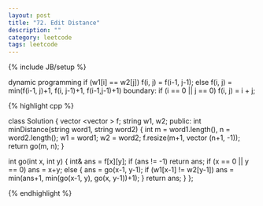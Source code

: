 ```yaml
---
layout: post
title: "72. Edit Distance"
description: ""
category: leetcode
tags: leetcode
---
```

{% include JB/setup %}

dynamic programming
if (w1[i] == w2[j]) f(i, j) = f(i-1, j-1);
else f(i, j) = min(f(i-1, j)+1, f(i, j-1)+1, f(i-1,j-1)+1)
boundary: if (i == 0 || j == 0) f(i, j) = i + j; 

{% highlight cpp %}

class Solution {
  vector <vector <int> > f;
  string w1, w2;
public:
  int minDistance(string word1, string word2) {
    int m = word1.length(), n = word2.length();
    w1 = word1; w2 = word2;
    f.resize(m+1, vector <int>(n+1, -1));
    return go(m, n);
  }

  int go(int x, int y) {
    int& ans = f[x][y];
    if (ans != -1) return ans;
    if (x == 0 || y == 0) ans = x+y;
    else {
      ans = go(x-1, y-1);
      if (w1[x-1] != w2[y-1])
        ans = min(ans+1, min(go(x-1, y), go(x, y-1))+1);
    }
    return ans;
  }
};

{% endhighlight %}